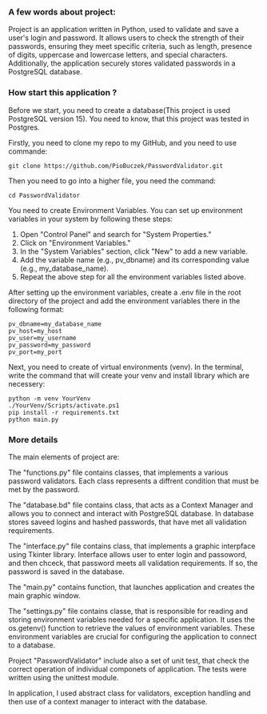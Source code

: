 ### A few words about project:

Project is an application written in Python, used to validate and save a user's login and password. It allows users to check the strength of their passwords, ensuring they meet specific criteria, such as length, presence of digits, uppercase and lowercase letters, and special characters. Additionally, the application securely stores validated passwords in a PostgreSQL database.


### How start this application ?

Before we start, you need to create a database(This project is used PostgreSQL version 15). You need to know, that this project was tested in Postgres. 

Firstly, you need to clone my repo to my GitHub, and you need to use commande: 
<div class="termy">

```console
git clone https://github.com/PioBuczek/PasswordValidator.git
```
</div> 

Then you need to go into a higher file, you need the command:
<div class="termy">

```console
cd PasswordValidator
```

You need to create Environment Variables. You can set up environment variables in your system by following these steps:

1. Open "Control Panel" and search for "System Properties."
2. Click on "Environment Variables."
3. In the "System Variables" section, click "New" to add a new variable.
4. Add the variable name (e.g., pv_dbname) and its corresponding value (e.g., my_database_name).
5. Repeat the above step for all the environment variables listed above.

After setting up the environment variables, create a .env file in the root directory of the project and add the environment variables there in the following format:

<div class="termy">

```console
pv_dbname=my_database_name
pv_host=my_host
pv_user=my_username
pv_password=my_password
pv_port=my_port

```
</div> 


Next, you need to create of virtual environments (venv). In the terminal, write the command that will create your venv and install library which are necessery:

```console
python -m venv YourVenv
./YourVenv/Scripts/activate.ps1
pip install -r requirements.txt  
python main.py
```

### More details

The main elements of project are:

The "functions.py" file contains classes, that implements a various password validators. Each class represents a diffrent condition that must be met by the password.

The "database.bd" file contains class, that acts as a Context Manager and allows you to connect and interact with PostgreSQL database. In database stores saveed logins and hashed passwords, that have met all validation requirements. 

The "interface.py" file contains class, that implements a graphic interpface using Tkinter library. Interface allows user to enter login and passoword, and then chceck, that password meets all validation requirements. If so, the password is saved in the database. 

The "main.py" contains function, that launches application and creates the main graphic window.

The "settings.py" file contains classe, that is responsible for reading and storing environment variables needed for a specific application. It uses the os.getenv() function to retrieve the values of environment variables. These environment variables are crucial for configuring the application to connect to a database.


Project "PasswordValidator" include also a set of unit test, that check the correct operation of individual componets of application. The tests were written using the unittest module.

In application, I used abstract class for validators, exception handling and then use of a context manager to interact with the database. 
